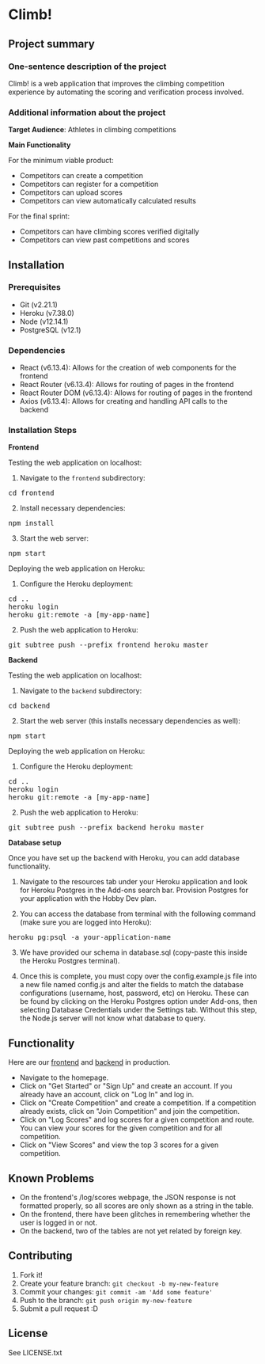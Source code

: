 # Climb!

## Project summary

### One-sentence description of the project

Climb! is a web application that improves the climbing competition experience by automating the scoring and verification process involved.

### Additional information about the project

**Target Audience**: Athletes in climbing competitions

**Main Functionality**

For the minimum viable product:
- Competitors can create a competition
- Competitors can register for a competition
- Competitors can upload scores
- Competitors can view automatically calculated results

For the final sprint:
- Competitors can have climbing scores verified digitally
- Competitors can view past competitions and scores

## Installation

### Prerequisites

- Git (v2.21.1)
- Heroku (v7.38.0)
- Node (v12.14.1)
- PostgreSQL (v12.1)

### Dependencies

- React (v6.13.4): Allows for the creation of web components for the frontend
- React Router (v6.13.4): Allows for routing of pages in the frontend
- React Router DOM (v6.13.4): Allows for routing of pages in the frontend
- Axios (v6.13.4): Allows for creating and handling API calls to the backend

### Installation Steps

**Frontend**

Testing the web application on localhost:
1. Navigate to the <code>frontend</code> subdirectory:
<pre>cd frontend</pre>
2. Install necessary dependencies:
<pre>npm install</pre>
3. Start the web server:
<pre>npm start</pre>

Deploying the web application on Heroku:
1. Configure the Heroku deployment:
<pre>
cd ..
heroku login
heroku git:remote -a [my-app-name]
</pre>
2. Push the web application to Heroku:
<pre>git subtree push --prefix frontend heroku master</pre>

**Backend**

Testing the web application on localhost:
1. Navigate to the <code>backend</code> subdirectory:
<pre>cd backend</pre>
2. Start the web server (this installs necessary dependencies as well):
<pre>npm start</pre>

Deploying the web application on Heroku:
1. Configure the Heroku deployment:
<pre>
cd ..
heroku login
heroku git:remote -a [my-app-name]
</pre>
2. Push the web application to Heroku:
<pre>git subtree push --prefix backend heroku master</pre>

**Database setup**

Once you have set up the backend with Heroku, you can add database functionality.

1. Navigate to the resources tab under your Heroku application and look for Heroku Postgres in the Add-ons search bar. Provision Postgres for your application with the Hobby Dev plan. <br/>

2. You can access the database from terminal with the following command (make sure you are logged into Heroku):

<pre>heroku pg:psql -a your-application-name</pre>

3. We have provided our schema in database.sql (copy-paste this inside the Heroku Postgres terminal). <br/>

4. Once this is complete, you must copy over the config.example.js file into a new file named config.js and alter the fields to match the database configurations (username, host, password, etc) on Heroku. These can be found by clicking on the Heroku Postgres option under Add-ons, then selecting Database Credentials under the Settings tab. Without this step, the Node.js server will not know what database to query.


## Functionality

Here are our <a href="cs48-climb-frontend.herokuapp.com">frontend</a> and <a href="cs48-climb-backend.herokuapp.com">backend</a> in production.

- Navigate to the homepage.
- Click on "Get Started" or "Sign Up" and create an account. If you already have an account, click on "Log In" and log in.
- Click on "Create Competition" and create a competition. If a competition already exists, click on "Join Competition" and join the competition.
- Click on "Log Scores" and log scores for a given competition and route. You can view your scores for the given competition and for all competition.
- Click on "View Scores" and view the top 3 scores for a given competition.

## Known Problems

- On the frontend's /log/scores webpage, the JSON response is not formatted properly, so all scores are only shown as a string in the table.
- On the frontend, there have been glitches in remembering whether the user is logged in or not.
- On the backend, two of the tables are not yet related by foreign key.

## Contributing

1. Fork it!
2. Create your feature branch: `git checkout -b my-new-feature`
3. Commit your changes: `git commit -am 'Add some feature'`
4. Push to the branch: `git push origin my-new-feature`
5. Submit a pull request :D

## License

See LICENSE.txt

